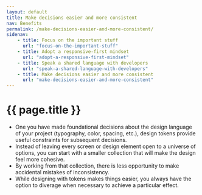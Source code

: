 ```yaml
---
layout: default
title: Make decisions easier and more consistent
nav: Benefits
permalink: /make-decisions-easier-and-more-consistent/
sidenav:
    - title: Focus on the important stuff
      url: "focus-on-the-important-stuff"
    - title: Adopt a responsive-first mindset
      url: "adopt-a-responsive-first-mindset"
    - title: Speak a shared language with developers
      url: "speak-a-shared-language-with-developers"
    - title: Make decisions easier and more consistent
      url: "make-decisions-easier-and-more-consistent"
---
```

# {{ page.title }}

- One you have made foundational decisions about the design language of your project (typography, color, spacing, etc.), design tokens provide useful constraints for subsequent decisions.
- Instead of leaving every screen or design element open to a universe of options, you can start with a smaller collection that will make the design feel more cohesive.
- By working from that collection, there is less opportunity to make accidental mistakes of inconsistency.
- While designing with tokens makes things easier, you always have the option to diverage when necessary to achieve a particular effect.